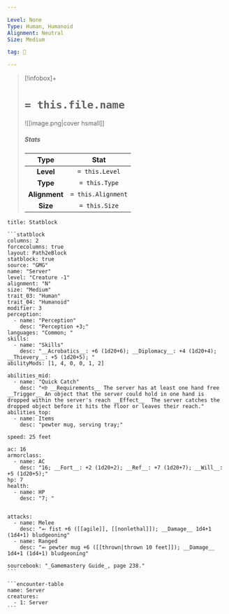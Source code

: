 ```yaml
---

Level: None
Type: Human, Humanoid
Alignment: Neutral
Size: Medium

tag: 👹

---
```


> [!infobox]+
> #  `= this.file.name`
> ![[image.png|cover hsmall]]
> ##### Stats
> Type | Stat |
> :---:|:---:|
> **Level** | `= this.Level` |
> **Type** | `= this.Type` |
> **Alignment** | `= this.Alignment` |
> **Size** | `= this.Size` |



````ad-info
title: Statblock

```statblock
columns: 2
forcecolumns: true
layout: Path2eBlock
statblock: true
source: "GMG"
name: "Server"
level: "Creature -1"
alignment: "N"
size: "Medium"
trait_03: "Human"
trait_04: "Humanoid"
modifier: 3
perception:
  - name: "Perception"
    desc: "Perception +3;"
languages: "Common; "
skills:
  - name: "Skills"
    desc: "__Acrobatics__: +6 (1d20+6); __Diplomacy__: +4 (1d20+4); __Thievery__: +5 (1d20+5); "
abilityMods: [1, 4, 0, 0, 1, 2]

abilities_mid:
  - name: "Quick Catch"
    desc: "⬲ __Requirements__ The server has at least one hand free __Trigger__ An object that the server could hold in one hand is dropped within the server's reach __Effect__  The server catches the dropped object before it hits the floor or leaves their reach."
abilities_top:
  - name: Items
    desc: "pewter mug, serving tray;"

speed: 25 feet

ac: 16
armorclass:
  - name: AC
    desc: "16; __Fort__: +2 (1d20+2); __Ref__: +7 (1d20+7); __Will__: +5 (1d20+5);"
hp: 7
health:
  - name: HP
    desc: "7; "


attacks:
  - name: Melee
    desc: "⬻ fist +6 ([[agile]], [[nonlethal]]); __Damage__ 1d4+1 (1d4+1) bludgeoning"
  - name: Ranged
    desc: "⬻ pewter mug +6 ([[thrown|thrown 10 feet]]); __Damage__ 1d4+1 (1d4+1) bludgeoning"

sourcebook: "_Gamemastery Guide_, page 238."
```

```encounter-table
name: Server
creatures:
  - 1: Server
```

````


